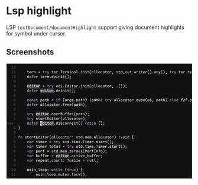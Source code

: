 # Lsp highlight

LSP `textDocument/documentHighlight` support giving document highlights for symbol under cursor.

## Screenshots

![Screenshot LSP highlight](/img/screenshot-lsp-highlight.png)
